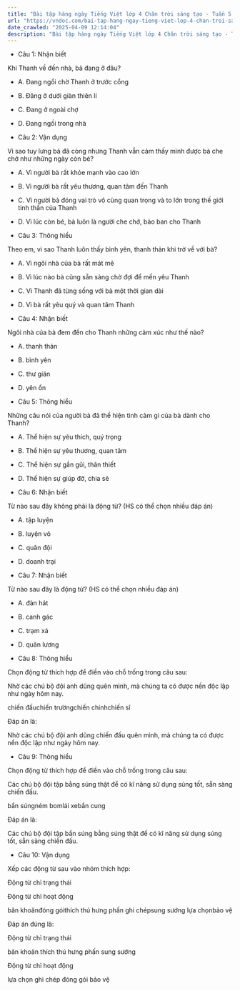 ```yaml
---
title: "Bài tập hàng ngày Tiếng Việt lớp 4 Chân trời sáng tạo - Tuần 5 - Thứ 3 gồm các câu hỏi tổng hợp nội dung Đọc hiểu văn bản và Luyện từ và câu được học ở Tuần 5 trong chương trình Tiếng Việt lớp 4 Tập 1 Chân trời sáng tạo."
url: "https://vndoc.com/bai-tap-hang-ngay-tieng-viet-lop-4-chan-troi-sang-tao-tuan-5-thu-3-328306"
date_crawled: "2025-04-09 12:14:04"
description: "Bài tập hàng ngày Tiếng Việt lớp 4 Chân trời sáng tạo - Tuần 5 - Thứ 3 gồm các câu hỏi tổng hợp nội dung Đọc hiểu văn bản và Luyện từ và câu được học ở Tuần 5 trong chương trình Tiếng Việt lớp 4 Tập 1 Chân trời sáng tạo."
---
```


* Câu 1:  Nhận biết

Khi Thanh về đến nhà, bà đang ở đâu?

  * A. Đang ngồi chờ Thanh ở trước cổng 
  * B. Đâng ở dưới giàn thiên lí 
  * C. Đang ở ngoài chợ 
  * D. Đang ngồi trong nhà 



* Câu 2:  Vận dụng

Vì sao tuy lưng bà đã còng nhưng Thanh vẫn cảm thấy mình được bà che chở như những ngày còn bé?

  * A. Vì người bà rất khỏe mạnh vào cao lớn 
  * B. Vì người bà rất yêu thương, quan tâm đến Thanh 
  * C. Vì người bà đóng vai trò vô cùng quan trọng và to lớn trong thế giới tinh thần của Thanh 
  * D. Vì lúc còn bé, bà luôn là người che chở, bảo ban cho Thanh 



* Câu 3:  Thông hiểu

Theo em, vì sao Thanh luôn thấy bình yên, thanh thản khi trở về với bà?

  * A. Vì ngôi nhà của bà rất mát mẻ 
  * B. Vì lúc nào bà cũng sẵn sàng chờ đợi để mến yêu Thanh 
  * C. Vì Thanh đã từng sống với bà một thời gian dài 
  * D. Vì bà rất yêu quý và quan tâm Thanh 



* Câu 4:  Nhận biết

Ngôi nhà của bà đem đến cho Thanh những cảm xúc như thế nào?

  * A. thanh thản 
  * B. bình yên 
  * C. thư giãn 
  * D. yên ổn 



* Câu 5:  Thông hiểu

Những câu nói của người bà đã thể hiện tình cảm gì của bà dành cho Thanh?

  * A. Thể hiện sự yêu thích, quý trọng 
  * B. Thể hiện sự yêu thương, quan tâm 
  * C. Thể hiện sự gần gũi, thân thiết 
  * D. Thể hiện sự giúp đỡ, chia sẻ 



* Câu 6:  Nhận biết

Từ nào sau đây không phải là động từ? (HS có thể chọn nhiều đáp án)

  * A. tập luyện 
  * B. luyện võ 
  * C. quân đội 
  * D. doanh trại 



* Câu 7:  Nhận biết

Từ nào sau đây là động từ? (HS có thể chọn nhiều đáp án)

  * A. đàn hát 
  * B. canh gác 
  * C. trạm xá 
  * D. quân lương 



* Câu 8:  Thông hiểu

Chọn động từ thích hợp để điền vào chỗ trống trong câu sau:

Nhờ các chú bộ đội anh dũng  quên mình, mà chúng ta có được nền độc lập như ngày hôm nay.

chiến đấuchiến trườngchiến chinhchiến sĩ

Đáp án là:

Nhờ các chú bộ đội anh dũng chiến đấu quên mình, mà chúng ta có được nền độc lập như ngày hôm nay.

* Câu 9:  Thông hiểu

Chọn động từ thích hợp để điền vào chỗ trống trong câu sau:

Các chú bộ đội tập  bằng súng thật để có kĩ năng sử dụng súng tốt, sẵn sàng chiến đấu.

bắn súngném bomlái xebắn cung

Đáp án là:

Các chú bộ đội tập bắn súng bằng súng thật để có kĩ năng sử dụng súng tốt, sẵn sàng chiến đấu.

* Câu 10:  Vận dụng

Xếp các động từ sau vào nhóm thích hợp:

Động từ chỉ trạng thái

Động từ chỉ hoạt động

băn khoănđóng góithích thú hưng phấn ghi chépsung sướng lựa chọnbảo vệ

Đáp án đúng là:

Động từ chỉ trạng thái

băn khoăn thích thú hưng phấn sung sướng

Động từ chỉ hoạt động

lựa chọn ghi chép đóng gói bảo vệ
